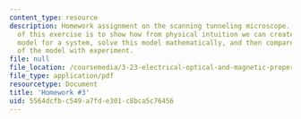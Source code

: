 ```yaml
---
content_type: resource
description: Homework assignment on the scanning tunneling microscope. The purpose
  of this exercise is to show how from physical intuition we can create a physical
  model for a system, solve this model mathematically, and then compare the prediction
  of the model with experiment.
file: null
file_location: /coursemedia/3-23-electrical-optical-and-magnetic-properties-of-materials-fall-2007/5564dcfbc549a7fde301c8bca5c76456_ps3.pdf
file_type: application/pdf
resourcetype: Document
title: 'Homework #3'
uid: 5564dcfb-c549-a7fd-e301-c8bca5c76456
---
```

